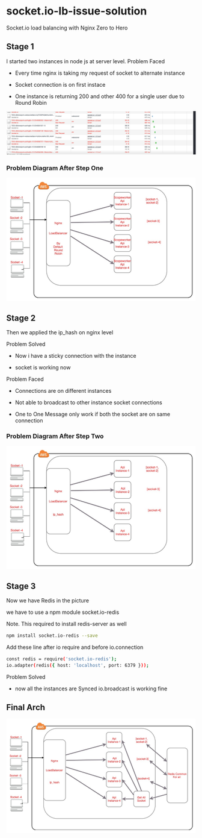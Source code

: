 # socket.io-lb-issue-solution
Socket.io load balancing with Nginx Zero to Hero

## Stage 1

I started two instances in node js at server level.
 Problem Faced

* Every time nginx is taking my request of socket to alternate instance

* Socket connection is on first instace

* One instance is returning 200 and other 400 for a single user due to Round Robin


![Step 1 Issue](./images/Step-1-Issue.png?raw=true "Step-1 Issue")


### Problem Diagram After Step One

![Step 1 ](./images/Step-1.jpg?raw=true "Step-1 ")


## Stage 2

Then we applied the ip_hash on nginx level

Problem Solved

* Now i have a sticky connection with the instance

* socket is working now

Problem Faced

* Connections are on different instances

* Not able to broadcast to other instance socket connections

* One to One Message only work if both the socket are on same connection



### Problem Diagram After Step Two

![Step 1 Issue](./images/Step-2.jpg?raw=true "Step-2 ")

## Stage 3

Now we have Redis in the picture

we have to use a npm module socket.io-redis

Note. This required to install redis-server as well

```bash
npm install socket.io-redis --save
```

Add these line after io require and before io.connection

```bash
const redis = require('socket.io-redis');
io.adapter(redis({ host: 'localhost', port: 6379 }));
```


Problem Solved

* now all the instances are Synced io.broadcast is working fine



## Final Arch

![Step 3 Diagram](./images/Step-3.jpg?raw=true "Step-2 ")









